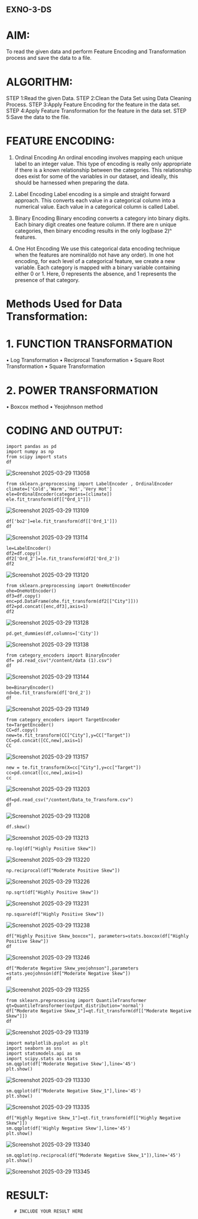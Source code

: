 ## EXNO-3-DS

# AIM:
To read the given data and perform Feature Encoding and Transformation process and save the data to a file.

# ALGORITHM:
STEP 1:Read the given Data.
STEP 2:Clean the Data Set using Data Cleaning Process.
STEP 3:Apply Feature Encoding for the feature in the data set.
STEP 4:Apply Feature Transformation for the feature in the data set.
STEP 5:Save the data to the file.

# FEATURE ENCODING:
1. Ordinal Encoding
An ordinal encoding involves mapping each unique label to an integer value. This type of encoding is really only appropriate if there is a known relationship between the categories. This relationship does exist for some of the variables in our dataset, and ideally, this should be harnessed when preparing the data.

2. Label Encoding
Label encoding is a simple and straight forward approach. This converts each value in a categorical column into a numerical value. Each value in a categorical column is called Label.

3. Binary Encoding
Binary encoding converts a category into binary digits. Each binary digit creates one feature column. If there are n unique categories, then binary encoding results in the only log(base 2)ⁿ features.

4. One Hot Encoding
We use this categorical data encoding technique when the features are nominal(do not have any order). In one hot encoding, for each level of a categorical feature, we create a new variable. Each category is mapped with a binary variable containing either 0 or 1. Here, 0 represents the absence, and 1 represents the presence of that category.

# Methods Used for Data Transformation:
  # 1. FUNCTION TRANSFORMATION
• Log Transformation
• Reciprocal Transformation
• Square Root Transformation
• Square Transformation
  # 2. POWER TRANSFORMATION
• Boxcox method
• Yeojohnson method

# CODING AND OUTPUT:
  ```
import pandas as pd
import numpy as np
from scipy import stats
df
```
![Screenshot 2025-03-29 113058](https://github.com/user-attachments/assets/9eff59dc-afea-4d67-ac9d-4b26793906d1)
```
from sklearn.preprocessing import LabelEncoder , OrdinalEncoder
climate=['Cold','Warm','Hot','Very Hot']
ele=OrdinalEncoder(categories=[climate])
ele.fit_transform(df[["Ord_1"]])
```
![Screenshot 2025-03-29 113109](https://github.com/user-attachments/assets/1ad4b32d-210d-4e9b-974d-c25d0cbfd009)
```
df['bo2']=ele.fit_transform(df[['Ord_1']])
df
```
![Screenshot 2025-03-29 113114](https://github.com/user-attachments/assets/d7440c0e-79eb-43a7-92c1-18503859148a)
```
le=LabelEncoder()
df2=df.copy()
df2['Ord_2']=le.fit_transform(df2['Ord_2'])
df2
```
![Screenshot 2025-03-29 113120](https://github.com/user-attachments/assets/b1a9e323-2e67-4b3e-9f85-2697b078d393)
```
from sklearn.preprocessing import OneHotEncoder
ohe=OneHotEncoder()
df3=df.copy()
enc=pd.DataFrame(ohe.fit_transform(df2[["City"]]))
df2=pd.concat([enc,df3],axis=1)
df2
```
![Screenshot 2025-03-29 113128](https://github.com/user-attachments/assets/2454c7a7-ed8e-43ea-b56f-e05cf5786063)
```
pd.get_dummies(df,columns=['City'])
```
![Screenshot 2025-03-29 113138](https://github.com/user-attachments/assets/dcef2883-860f-424e-8b05-a6164afbbcba)
```
from category_encoders import BinaryEncoder
df= pd.read_csv("/content/data (1).csv")
df
```
![Screenshot 2025-03-29 113144](https://github.com/user-attachments/assets/cc26571c-9ec1-4a0e-9be3-4cd47dfbc74d)
```
be=BinaryEncoder()
nd=be.fit_transform(df['Ord_2'])
df
```
![Screenshot 2025-03-29 113149](https://github.com/user-attachments/assets/50e47aad-422f-4d1b-be47-e1904cad5c1a)
```
from category_encoders import TargetEncoder
te=TargetEncoder()
CC=df.copy()
new=te.fit_transform(CC["City"],y=CC["Target"])
CC=pd.concat([CC,new],axis=1)
CC
```
![Screenshot 2025-03-29 113157](https://github.com/user-attachments/assets/e077298e-0003-4ebb-ae50-e7124b19c4ee)
```
new = te.fit_transform(X=cc["City"],y=cc["Target"])
cc=pd.concat([cc,new],axis=1)
cc
```
![Screenshot 2025-03-29 113203](https://github.com/user-attachments/assets/9513e67d-daec-4728-b66e-152694c0b5ee)
```
df=pd.read_csv("/content/Data_to_Transform.csv")
df
```
![Screenshot 2025-03-29 113208](https://github.com/user-attachments/assets/961a4c4c-9ea2-402e-a18f-248803fb7495)
```
df.skew()
```
![Screenshot 2025-03-29 113213](https://github.com/user-attachments/assets/cbec7676-9e58-479e-9dde-c57779eba5e8)
```
np.log(df["Highly Positive Skew"])
```
![Screenshot 2025-03-29 113220](https://github.com/user-attachments/assets/2f07f3e9-959e-47ef-abb6-0b3522dd359a)
```
np.reciprocal(df["Moderate Positive Skew"])
```
![Screenshot 2025-03-29 113226](https://github.com/user-attachments/assets/00f6de98-fc04-442b-bcde-1e7cd697268f)
```
np.sqrt(df["Highly Positive Skew"])
```
![Screenshot 2025-03-29 113231](https://github.com/user-attachments/assets/a77df248-a368-4e33-9849-6546e4927c32)
```
np.square(df["Highly Positive Skew"])
```
![Screenshot 2025-03-29 113238](https://github.com/user-attachments/assets/e8843731-7c1e-4291-896a-490ea57f61ac)
```
df["Highly Positive Skew_boxcox"], parameters=stats.boxcox(df["Highly Positive Skew"])
df
```
![Screenshot 2025-03-29 113246](https://github.com/user-attachments/assets/1f27ab96-c959-4947-8dfe-04c530d561e3)

```
df["Moderate Negative Skew_yeojohnson"],parameters =stats.yeojohnson(df["Moderate Negative Skew"])
df
```
![Screenshot 2025-03-29 113255](https://github.com/user-attachments/assets/07e6caa2-0c09-4b77-9998-1d445838a943)
```
from sklearn.preprocessing import QuantileTransformer
qt=QuantileTransformer(output_distribution='normal')
df["Moderate Negative Skew_1"]=qt.fit_transform(df[["Moderate Negative Skew"]])
df
```
![Screenshot 2025-03-29 113319](https://github.com/user-attachments/assets/ec4cb17c-a6c0-4694-b218-030416ad08ad)
```
import matplotlib.pyplot as plt
import seaborn as sns
import statsmodels.api as sm
import scipy.stats as stats
sm.qqplot(df['Moderate Negative Skew'],line='45')
plt.show()
```
![Screenshot 2025-03-29 113330](https://github.com/user-attachments/assets/ce7cae79-c585-4aa8-9cac-f15d24c0c9e6)
```
sm.qqplot(df["Moderate Negative Skew_1"],line='45')
plt.show()
```
![Screenshot 2025-03-29 113335](https://github.com/user-attachments/assets/1818cfda-d751-449c-bb6b-7725ebfd0e55)
```
df["Highly Negative Skew_1"]=qt.fit_transform(df[["Highly Negative Skew"]])
sm.qqplot(df['Highly Negative Skew'],line='45')
plt.show()
```
![Screenshot 2025-03-29 113340](https://github.com/user-attachments/assets/b54fd06e-eff8-400c-aa46-6cf0ea1faf24)
```
sm.qqplot(np.reciprocal(df["Moderate Negative Skew_1"]),line='45')
plt.show()
```
![Screenshot 2025-03-29 113345](https://github.com/user-attachments/assets/69a6f98e-1f3d-472f-92c6-9c20761352f7)

# RESULT:
       # INCLUDE YOUR RESULT HERE

       
